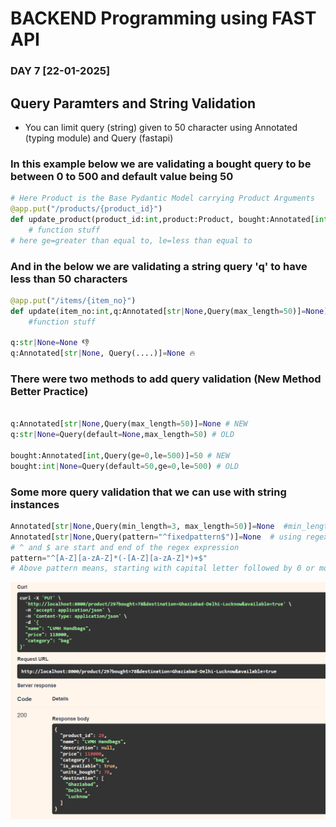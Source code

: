 # BACKEND Programming using FAST API

### DAY 7 [22-01-2025]

## Query Paramters and String Validation
- You can limit query (string) given to 50 character using Annotated (typing module) and Query (fastapi)
### In this example below we are validating a bought query to be between 0 to 500 and default value being 50
```python
# Here Product is the Base Pydantic Model carrying Product Arguments
@app.put("/products/{product_id}")
def update_product(product_id:int,product:Product, bought:Annotated[int,Query(ge=0,le=500)]=50):
    # function stuff
# here ge=greater than equal to, le=less than equal to
```
### And in the below we are validating a string query 'q' to have less than 50 characters
```python
@app.put("/items/{item_no}")
def update(item_no:int,q:Annotated[str|None,Query(max_length=50)]=None):
    #function stuff

q:str|None=None 👎
q:Annotated[str|None, Query(....)]=None 🔥
```
### There were two methods to add query validation (New Method Better Practice)
```python

q:Annotated[str|None,Query(max_length=50)]=None # NEW
q:str|None=Query(default=None,max_length=50) # OLD

bought:Annotated[int,Query(ge=0,le=500)]=50 # NEW
bought:int|None=Query(default=50,ge=0,le=500) # OLD

``` 

### Some more query validation that we can use with string instances
```python
Annotated[str|None,Query(min_length=3, max_length=50)]=None  #min_length
Annotated[str|None,Query(pattern="^fixedpattern$")]=None  # using regex with pattern=
# ^ and $ are start and end of the regex expression
pattern="^[A-Z][a-zA-Z]*(-[A-Z][a-zA-Z]*)+$"
# Above pattern means, starting with capital letter followed by 0 or more characters (can be upper or lower) followed by ('-' Hyphen and then again first format like string) '+' means repeat the string inside () so as many hyphen separated city as possible 
```

![alt text](image.png)
